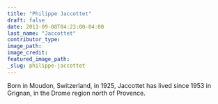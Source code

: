 ```yaml
---
title: "Philippe Jaccottet"
draft: false
date: 2011-09-08T04:23:00-04:00
last_name: "Jaccottet"
contributor_type:
image_path:
image_credit:
featured_image_path:
_slug: philippe-jaccottet
---
```


Born in Moudon, Switzerland, in 1925, Jaccottet has lived since 1953 in Grignan, in the Drome region north of Provence.

